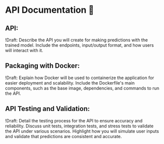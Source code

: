 # API Documentation :pushpin:

## **API**: 

!Draft: Describe the API you will create for making predictions with the trained model. Include the endpoints, input/output format, and how users will interact with it. 

## **Packaging with Docker**: 

!Draft: Explain how Docker will be used to containerize the application for easier deployment and scalability. Include the Dockerfile's main components, such as the base image, dependencies, and commands to run the API.

## **API Testing and Validation**:

!Draft: Detail the testing process for the API to ensure accuracy and reliability. Discuss unit tests, integration tests, and stress tests to validate the API under various scenarios. Highlight how you will simulate user inputs and validate that predictions are consistent and accurate.
